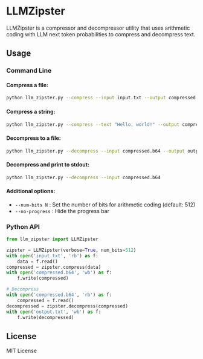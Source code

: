 # LLMZipster

LLMZipster is a compressor and decompressor utility that uses arithmetic coding with LLM next token probabilities to compress and decompress text. 

## Usage

### Command Line

#### Compress a file:
```bash
python llm_zipster.py --compress --input input.txt --output compressed.b64
```

#### Compress a string:
```bash
python llm_zipster.py --compress --text "Hello, world!" --output compressed.b64
```

#### Decompress to a file:
```bash
python llm_zipster.py --decompress --input compressed.b64 --output output.txt
```

#### Decompress and print to stdout:
```bash
python llm_zipster.py --decompress --input compressed.b64
```

#### Additional options:
- `--num-bits N` : Set the number of bits for arithmetic coding (default: 512)
- `--no-progress` : Hide the progress bar

### Python API

```python
from llm_zipster import LLMZipster

zipster = LLMZipster(verbose=True, num_bits=512)
with open('input.txt', 'rb') as f:
    data = f.read()
compressed = zipster.compress(data)
with open('compressed.b64', 'wb') as f:
    f.write(compressed)

# Decompress
with open('compressed.b64', 'rb') as f:
    compressed = f.read()
decompressed = zipster.decompress(compressed)
with open('output.txt', 'wb') as f:
    f.write(decompressed)
```

## License

MIT License